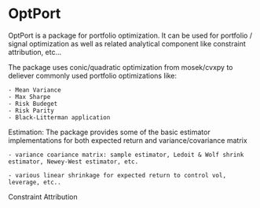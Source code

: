 # OptPort 

OptPort is a package for portfolio optimization. It can be used for portfolio / signal optimization as well as related analytical component like constraint attribution, etc... 

The package uses conic/quadratic optimization from mosek/cvxpy to deliever commonly used portfolio optimizations like:
    
    - Mean Variance
    - Max Sharpe
    - Risk Budeget
    - Risk Parity
    - Black-Litterman application

Estimation:
The package provides some of the basic estimator implementations for both expected return and variance/covariance matrix
    
    - variance coariance matrix: sample estimator, Ledoit & Wolf shrink estimator, Newey-West estimator, etc.
    
    - various linear shrinkage for expected return to control vol, leverage, etc..


Constraint Attribution





